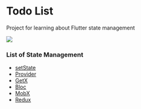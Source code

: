 # Todo List

Project for learning about Flutter state management

![](../demo/todo_list.gif)

### List of State Management

- [setState](./set_state)
- [Provider](./provider)
- [GetX](./getx)
- [Bloc](./bloc)
- [MobX](./mobx)
- [Redux](./redux)

